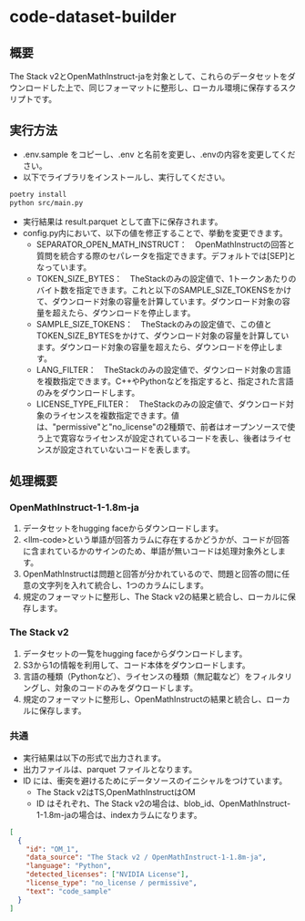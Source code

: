 # code-dataset-builder
## 概要
The Stack v2とOpenMathInstruct-jaを対象として、これらのデータセットをダウンロードした上で、同じフォーマットに整形し、ローカル環境に保存するスクリプトです。

## 実行方法
- .env.sample をコピーし、.env と名前を変更し、.envの内容を変更してください。
- 以下でライブラリをインストールし、実行してください。

```bash
poetry install
python src/main.py
```

- 実行結果は result.parquet として直下に保存されます。
- config.py内において、以下の値を修正することで、挙動を変更できます。
  - SEPARATOR_OPEN_MATH_INSTRUCT：　OpenMathInstructの回答と質問を統合する際のセパレータを指定できます。デフォルトでは[SEP]となっています。
  - TOKEN_SIZE_BYTES：　TheStackのみの設定値で、1トークンあたりのバイト数を指定できます。これと以下のSAMPLE_SIZE_TOKENSをかけて、ダウンロード対象の容量を計算しています。ダウンロード対象の容量を超えたら、ダウンロードを停止します。
  - SAMPLE_SIZE_TOKENS：　TheStackのみの設定値で、この値とTOKEN_SIZE_BYTESをかけて、ダウンロード対象の容量を計算しています。ダウンロード対象の容量を超えたら、ダウンロードを停止します。
  - LANG_FILTER：　TheStackのみの設定値で、ダウンロード対象の言語を複数指定できます。C++やPythonなどを指定すると、指定された言語のみをダウンロードします。
  - LICENSE_TYPE_FILTER：　TheStackのみの設定値で、ダウンロード対象のライセンスを複数指定できます。値は、"permissive"と"no_license"の2種類で、前者はオープンソースで使う上で寛容なライセンスが設定されているコードを表し、後者はライセンスが設定されていないコードを表します。

## 処理概要
### OpenMathInstruct-1-1.8m-ja
1. データセットをhugging faceからダウンロードします。
2. \<llm-code>という単語が回答カラムに存在するかどうかが、コードが回答に含まれているかのサインのため、単語が無いコードは処理対象外とします。
3. OpenMathInstructは問題と回答が分かれているので、問題と回答の間に任意の文字列を入れて統合し、1つのカラムにします。
4. 規定のフォーマットに整形し、The Stack v2の結果と統合し、ローカルに保存します。

### The Stack v2
1. データセットの一覧をhugging faceからダウンロードします。
2. S3から1の情報を利用して、コード本体をダウンロードします。
3. 言語の種類（Pythonなど）、ライセンスの種類（無記載など）をフィルタリングし、対象のコードのみをダウロードします。
4. 規定のフォーマットに整形し、OpenMathInstructの結果と統合し、ローカルに保存します。

### 共通
- 実行結果は以下の形式で出力されます。
- 出力ファイルは、parquet ファイルとなります。
- ID には、衝突を避けるためにデータソースのイニシャルをつけています。
  - The Stack v2はTS,OpenMathInstructはOM
  - ID はそれぞれ、The Stack v2の場合は、blob_id、OpenMathInstruct-1-1.8m-jaの場合は、indexカラムになります。

```json
[
  {
    "id": "OM_1",
    "data_source": "The Stack v2 / OpenMathInstruct-1-1.8m-ja",
    "language": "Python",
    "detected_licenses": ["NVIDIA License"],
    "license_type": "no_license / permissive",
    "text": "code_sample"
  }
]
```
